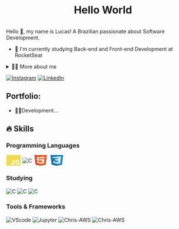 <!--título-->
<div id="user-content-toc">
  <ul align="center">
    <summary><h1 style="display: inline-block">Hello World</h1></summary>
</div>

<!-- Presentation -->
<p>
 Hello 👋, my name is Lucas! A Brazilian passionate about Software Development.

  - 🚀 I'm currently studying Back-end and Front-end Development at RocketSeat
</p>

<!-- Dropdown -->
<details>
  <summary>👨‍💻 More about me</summary>

 - 💬I'm 17 years old and currently live in Brazil. I have experience with SQL, JavaScript and Node.js.

  - ⚡I like developing systems to improve my daily life and solve other people's problems. In my free time I love watching movies, series and playing games!
</details>

<!-- Links -->
[![Instagram](https://img.shields.io/badge/Instagram-E4405F?style=for-the-badge&logo=instagram&logoColor=white)](https://www.instagram.com/lucasgermanx/)
[![LinkedIn](https://img.shields.io/badge/LinkedIn-0077B5?style=for-the-badge&logo=linkedin&logoColor=white)](https://www.linkedin.com/in/lucas-germano-b86285315/)

<!-- GithubStats -->
<!-- ![VariableBee GitHub stats](https://github-readme-stats.vercel.app/api?username=lucasgermanx&show_icons=true&theme=gotham) -->

<!-- Portfolio -->
## Portfolio:
- 👨‍💻Development...

## 🔥 Skills
<!-- Skills: Programming Languages -->
  <div style="flex-basis: 48%;">
    <h3>Programming Languages</h3>
    <img align="center" alt="Js" height="30" width="40" src="https://raw.githubusercontent.com/devicons/devicon/master/icons/javascript/javascript-plain.svg">
    <img align="center" alt="C" height="30" width="40" src="https://cdn.jsdelivr.net/gh/devicons/devicon/icons/nodejs/nodejs-original.svg">
    <img align="center" alt="HTML" height="30" width="40" src="https://raw.githubusercontent.com/devicons/devicon/master/icons/html5/html5-original.svg">
    <img align="center" alt="CSS" height="30" width="40" src="https://raw.githubusercontent.com/devicons/devicon/master/icons/css3/css3-original.svg">
  </div>

  <!-- Skills: Programming Languages -->
  <div style="flex-basis: 48%;">
    <h3>Studying</h3>
    <img align="center" alt="C" height="30" width="40" src="https://cdn.jsdelivr.net/gh/devicons/devicon/icons/typescript/typescript-original.svg">
    <img align="center" alt="C" height="30" width="40" src="https://cdn.jsdelivr.net/gh/devicons/devicon/icons/nextjs/nextjs-original.svg">
    <img align="center" alt="C" height="30" width="40" src="https://cdn.jsdelivr.net/gh/devicons/devicon/icons/lua/lua-original.svg">
  </div>
  
  <!-- Skills: Tools & Frameworks -->
  <div style="flex-basis: 48%;">
    <h3>Tools & Frameworks</h3>
    <img align="center" alt="VScode" height="30" width="40" src="https://cdn.jsdelivr.net/gh/devicons/devicon/icons/vscode/vscode-original.svg">
    <img align="center" alt="Jupyter" height="30" width="40" src="https://cdn.jsdelivr.net/gh/devicons/devicon/icons/docker/docker-original.svg">
    <img align="center" alt="Chris-AWS" height="30" width="40" src="https://cdn.jsdelivr.net/gh/devicons/devicon/icons/git/git-original.svg">
    <img align="center" alt="Chris-AWS" height="30" width="40" src="https://cdn.jsdelivr.net/gh/devicons/devicon/icons/prisma/prisma-original.svg">
  </div>

